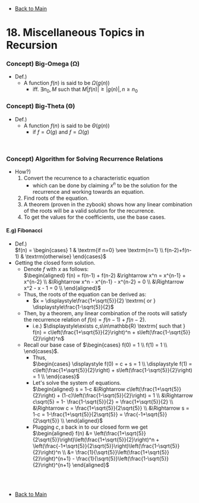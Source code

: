 - [Back to Main](../main.md)

# 18. Miscellaneous Topics in Recursion
### Concept) Big-Omega (Ω)
-  Def.)
   - A function $`f(n)`$ is said to be $`\Omega(g(n))`$ 
     - iff. $`\exists n_0, M \textrm{ such that } M|f(n)| \ge |g(n)|, n\ge n_0`$


### Concept) Big-Theta (Θ)
-  Def.)
   - A function $`f(n)`$ is said to be $`\Theta(g(n))`$ 
     - if $`f=O(g)`$ and $`f=\Omega(g)`$

<br>

### Concept) Algorithm for Solving Recurrence Relations
- How?)
  1. Convert the recurrence to a characteristic equation 
     - which can be done by claiming $`x^n`$ to be the solution for the recurrence and working towards an equation.
  2. Find roots of the equation.
  3. A theorem (proven in the zybook) shows how any linear combination of the roots will be a valid solution for the recurrence.
  4. To get the values for the coefficients, use the base cases.

#### E.g) Fibonacci
- Def.)   
  $`f(n) = \begin{cases}
    1 & \textrm{if n=0} \vee \textrm{n=1} \\
    f(n-2)+f(n-1) & \textrm{otherwise}
  \end{cases}`$
- Getting the closed form solution.
  - Denote $`f`$ with $`x`$ as follows:   
    $`\begin{aligned}
      f(n) = f(n-1) + f(n-2) &\rightarrow x^n = x^{n-1} + x^{n-2} \\
      &\Rightarrow x^n - x^{n-1} - x^{n-2} = 0 \\
      &\Rightarrow x^2 - x - 1 = 0 \\
    \end{aligned}`$
  - Thus, the roots of the equation can be derived as:
    - $`x = \displaystyle\frac{1+\sqrt{5}}{2} \textrm{ or } \displaystyle\frac{1-\sqrt{5}}{2}`$
  - Then, by a theorem, any linear combination of the roots will satisfy the recurrence relation of $`f(n) = f(n-1) + f(n-2)`$.
    - i.e.) $`\displaystyle\exists c,s\in\mathbb{R} \textrm{ such that } f(n) = c\left(\frac{1+\sqrt{5}}{2}\right)^n + s\left(\frac{1-\sqrt{5}}{2}\right)^n`$
  - Recall our base case of $`\begin{cases} f(0) = 1 \\ f(1) = 1 \\ \end{cases}`$.
    - Thus,   
      $`\begin{cases}
        \displaystyle f(0) = c + s = 1 \\
        \displaystyle f(1) = c\left(\frac{1+\sqrt{5}}{2}\right) + s\left(\frac{1-\sqrt{5}}{2}\right) = 1 \\
      \end{cases}`$
    - Let's solve the system of equations.   
      $`\begin{aligned}
        s = 1-c &\Rightarrow c\left(\frac{1+\sqrt{5}}{2}\right) + (1-c)\left(\frac{1-\sqrt{5}}{2}\right) = 1 \\
        &\Rightarrow c\sqrt{5} = 1- \frac{1-\sqrt{5}}{2} = \frac{1+\sqrt{5}}{2} \\
        &\Rightarrow c = \frac{1+\sqrt{5}}{2\sqrt{5}} \\
        &\Rightarrow s = 1-c = 1-\frac{1+\sqrt{5}}{2\sqrt{5}} = \frac{-1+\sqrt{5}}{2\sqrt{5}} \\
      \end{aligned}`$
    - Plugging $`c,s`$ back in to our closed form we get   
      $`\begin{aligned}
        f(n) &= \left(\frac{1+\sqrt{5}}{2\sqrt{5}}\right)\left(\frac{1+\sqrt{5}}{2}\right)^n + \left(\frac{-1+\sqrt{5}}{2\sqrt{5}}\right)\left(\frac{1-\sqrt{5}}{2}\right)^n \\
        &= \frac{1}{\sqrt{5}}\left(\frac{1+\sqrt{5}}{2}\right)^{n+1} - \frac{1}{\sqrt{5}}\left(\frac{1-\sqrt{5}}{2}\right)^{n+1}
      \end{aligned}`$

<br><br>

- [Back to Main](../main.md)